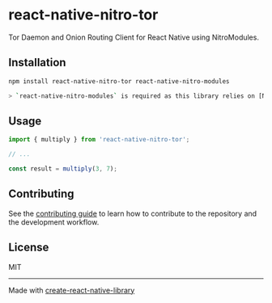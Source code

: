 # react-native-nitro-tor

Tor Daemon and Onion Routing Client for React Native using NitroModules.

## Installation

```sh
npm install react-native-nitro-tor react-native-nitro-modules

> `react-native-nitro-modules` is required as this library relies on [Nitro Modules](https://nitro.margelo.com/).
```

## Usage


```js
import { multiply } from 'react-native-nitro-tor';

// ...

const result = multiply(3, 7);
```


## Contributing

See the [contributing guide](CONTRIBUTING.md) to learn how to contribute to the repository and the development workflow.

## License

MIT

---

Made with [create-react-native-library](https://github.com/callstack/react-native-builder-bob)
